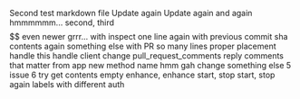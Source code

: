 Second test markdown file
Update again
Update again and again
hmmmmmm...
second, third
$$$$
$$
even newer
grrr...
with inspect
one line
again
with previous commit sha
contents
again
something else
with PR
so many lines
proper placement
handle this
handle
client
change
pull_request_comments
reply
comments that matter
from app
new method name
hmm
gah
change something
else
5
issue
6
try get
contents
empty
enhance, enhance
start, stop
start, stop
again
labels
with different auth
